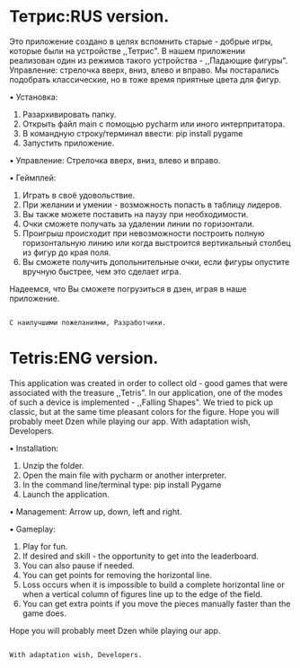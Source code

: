 # Тетрис:RUS version.
 Это приложение создано в целях вспомнить старые - добрые игры, которые были на устройстве ,,Тетрис".
 В нашем приложении реализован один из режимов такого устройства - ,,Падающие фигуры".
 Управление: стрелочка вверх, вниз, влево и вправо.
 Мы постарались подобрать классические, но в тоже время приятные цвета для фигур.
 
 
• Установка:
 1. Разархивировать папку.
 2. Открыть файл main с помощью pycharm или иного интерпритатора.
 3. В командную строку/терминал ввести: pip install pygame
 4. Запустить приложение.

• Управление: 
Cтрелочка вверх, вниз, влево и вправо.

• Геймплей:
 1. Играть в своё удовольствие.
 2. При желании и умении - возможность попасть в таблицу лидеров.
 3. Вы также можете поставить на паузу при необходимости.
 4. Очки сможете получать за удалении линии по горизонтали.
 5. Проигрыш происходит при невозможности построить полную горизонтальную линию или когда выстроится вертикальный столбец из фигур до края поля.
 6. Вы сможете получить допольнительные очки, если фигуры опустите вручную быстрее, чем это сделает игра.


 Надеемся, что Вы сможете погрузиться в дзен, играя в наше приложение.
 
                                                                                          С наилучшими пожеланиями, Разработчики.

# Tetris:ENG version.
 This application was created in order to collect old - good games that were associated with the treasure ,,Tetris".
 In our application, one of the modes of such a device is implemented - ,,Falling Shapes".
 We tried to pick up classic, but at the same time pleasant colors for the figure.
 Hope you will probably meet Dzen while playing our app.
 With adaptation wish, Developers.
 
 • Installation:
1. Unzip the folder.
2. Open the main file with pycharm or another interpreter.
3. In the command line/terminal type: pip install Pygame
4. Launch the application.

• Management: 
Arrow up, down, left and right.

• Gameplay:
1. Play for fun.
2. If desired and skill - the opportunity to get into the leaderboard.
3. You can also pause if needed.
4. You can get points for removing the horizontal line.
5. Loss occurs when it is impossible to build a complete horizontal line or when a vertical column of figures line up to the edge of the field.
6. You can get extra points if you move the pieces manually faster than the game does.


 Hope you will probably meet Dzen while playing our app.
 
                                                                                          With adaptation wish, Developers.
